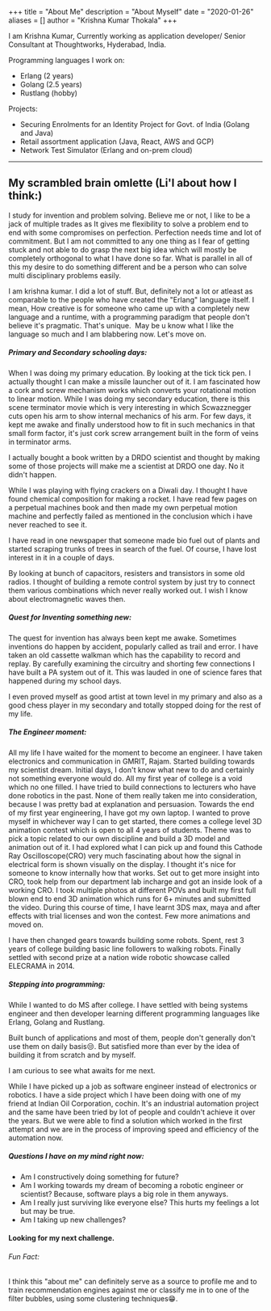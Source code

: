 +++
title = "About Me"
description = "About Myself"
date = "2020-01-26"
aliases = []
author = "Krishna Kumar Thokala"
+++

I am Krishna Kumar, Currently working as application developer/ Senior Consultant at Thoughtworks, Hyderabad, India.

Programming languages I work on:
- Erlang (2 years)
- Golang (2.5 years)
- Rustlang (hobby)

Projects:
- Securing Enrolments for an Identity Project for Govt. of India (Golang and Java)
- Retail assortment application (Java, React, AWS and GCP)
- Network Test Simulator (Erlang and on-prem cloud)

--------------
## My scrambled brain omlette (Li'l about how I think:)  
I study for invention and problem solving. Believe me or not, I like to be a jack of multiple trades as It gives me flexibility to solve a problem end to end with some compromises on perfection. Perfection needs time and lot of commitment. But I am not committed to any one thing as I fear of getting stuck and not able to do grasp the next big idea which will mostly be completely orthogonal to what I have done so far. What is parallel in all of this my desire to do something different and be a person who can solve multi disciplinary problems easily.

I am krishna kumar. I did a lot of stuff. But, definitely not a lot or atleast as comparable to the people who have created the "Erlang" language itself. I mean, How creative is for someone who came up with a completely new language and a runtime, with a programming paradigm that people don't believe it's pragmatic. That's unique. 
May be u know what I like the language so much and I am blabbering now. Let's move on.

##### Primary and Secondary schooling days:  
When I was doing my primary education. By looking at the tick tick pen. I actually thought I can make a missile launcher out of it. I am fascinated how a cork and screw mechanism works which converts your rotational motion to linear motion. While I was doing my secondary education, there is this scene terminator movie which is very interesting in which Scwazznegger cuts open his arm to show internal mechanics of his arm. For few days, it kept me awake and finally understood how to fit in such mechanics in that small form factor, it's just cork screw arrangement built in the form of veins in terminator arms.

I actually bought a book written by a DRDO scientist and thought by making some of those projects will make me a scientist at DRDO one day. No it didn't happen.

While I was playing with flying crackers on a Diwali day. I thought I have found chemical composition for making a rocket. I have read few pages on a perpetual machines book and then made my own perpetual motion machine and perfectly failed as mentioned in the conclusion which i have never reached to see it. 

I have read in one newspaper that someone made bio fuel out of plants and started scraping trunks of trees in search of the fuel. Of course, I have lost interest in it in a couple of days.

By looking at bunch of capacitors, resisters and transistors in some old radios. I thought of building a remote control system by just try to connect them various combinations which never really worked out. I wish I know about electromagnetic waves then.

##### Quest for Inventing something new:  
The quest for invention has always been kept me awake. Sometimes inventions do happen by accident, popularly called as trail and error. I have taken an old cassette walkman which has the capability to record and replay. By carefully examining the circuitry and shorting few connections I have built a PA system out of it. This was lauded in one of science fares that happened during my school days.

I even proved myself as good artist at town level in my primary and also as a good chess player in my secondary and totally stopped doing for the rest of my life.

##### The Engineer moment:  
All my life I have waited for the moment to become an engineer. I have taken electronics and communication in GMRIT, Rajam. Started building towards my scientist dream. Initial days, I don't know what new to do and certainly not something everyone would do. All my first year of college is a void which no one filled. I have tried to build connections to lecturers who have done robotics in the past. None of them really taken me into consideration, because I was pretty bad at explanation and persuasion. 
Towards the end of my first year engineering, I have got my own laptop. I wanted to prove myself in whichever way I can to get started, there comes a college level 3D animation contest which is open to all 4 years of students. Theme was to pick a topic related to our own discipline and build a 3D model and animation out of it. I had explored what I can pick up and found this Cathode Ray Oscilloscope(CRO) very much fascinating about how the signal in electrical form is shown visually on the display. I thought it's nice for someone to know internally how that works. Set out to get more insight into CRO, took help from our department lab incharge and got an inside look of a working CRO. I took multiple photos at different POVs and built my first full blown end to end 3D animation which runs for 6+ minutes and submitted the video. During this course of time, I have learnt 3DS max, maya and after effects with trial licenses and won the contest. Few more animations and moved on.

I have then changed gears towards building some robots. Spent, rest 3 years of college building basic line followers to walking robots. Finally settled with second prize at a nation wide robotic showcase called ELECRAMA in 2014.

##### Stepping into programming:  
While I wanted to do MS after college. I have settled with being systems engineer and then developer learning different programming languages like Erlang, Golang and Rustlang.

Built bunch of applications and most of them, people don't generally don't use them on daily basis😒. But satisfied more than ever by the idea of building it from scratch and by myself. 

I am curious to see what awaits for me next.

While I have picked up a job as software engineer instead of electronics or robotics. I have a side project which I have been doing with one of my friend at Indian Oil Corporation, cochin. It's an industrial automation project and the same have been tried by lot of people and couldn't achieve it over the years. But we were able to find a solution which worked in the first attempt and we are in the process of improving speed and efficiency of the automation now.

##### Questions I have on my mind right now:  
- Am I constructively doing something for future?
- Am I working towards my dream of becoming a robotic engineer or scientist? Because, software plays a big role in them anyways.
- Am I really just surviving like everyone else? This hurts my feelings a lot but may be true.
- Am I taking up new challenges?

#### Looking for my next challenge.

###### Fun Fact:  
I think this "about me" can definitely serve as a source to profile me and to train recommendation engines against me or classify me in to one of the filter bubbles, using some clustering techniques😁.



